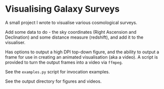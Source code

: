 # Visualising Galaxy Surveys

A small project I wrote to visualise various cosmological surveys.

Add some data to do - the sky coordinates (Right Ascension and Declination)
and some distance measure (redshift), and add it to the visualiser.

Has options to output a high DPI top-down figure, and the ability to output
a frame for use in creating an animated visualisation (aka a video). A script is
provided to turn the output frames into a video via `ffmpeg`.

See the `examples.py` script for invocation examples.

See the output directory for figures and videos.